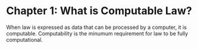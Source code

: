 # Chapter 1: What is Computable Law?

When law is expressed as data that can be processed by a computer, it is computable. Computability is the minumum requirement for law to be fully computational.
